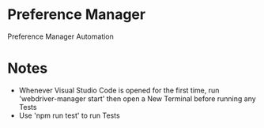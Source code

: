 # Preference Manager
Preference Manager Automation

# Notes
- Whenever Visual Studio Code is opened for the first time, run 'webdriver-manager start' then open a New Terminal before running any Tests
- Use 'npm run test' to run Tests

